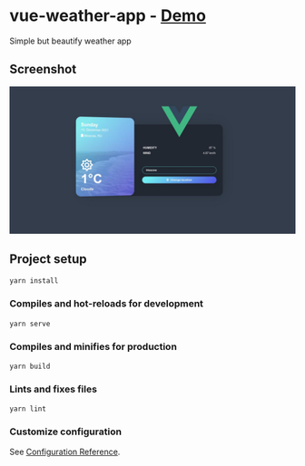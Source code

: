 # vue-weather-app - [Demo](https://nulloneguy.github.io/vue-weather-app/)
Simple but beautify weather app

## Screenshot

![screenshot](screenshot.jpg "Screenshot")

## Project setup
```
yarn install
```

### Compiles and hot-reloads for development
```
yarn serve
```

### Compiles and minifies for production
```
yarn build
```

### Lints and fixes files
```
yarn lint
```

### Customize configuration
See [Configuration Reference](https://cli.vuejs.org/config/).
